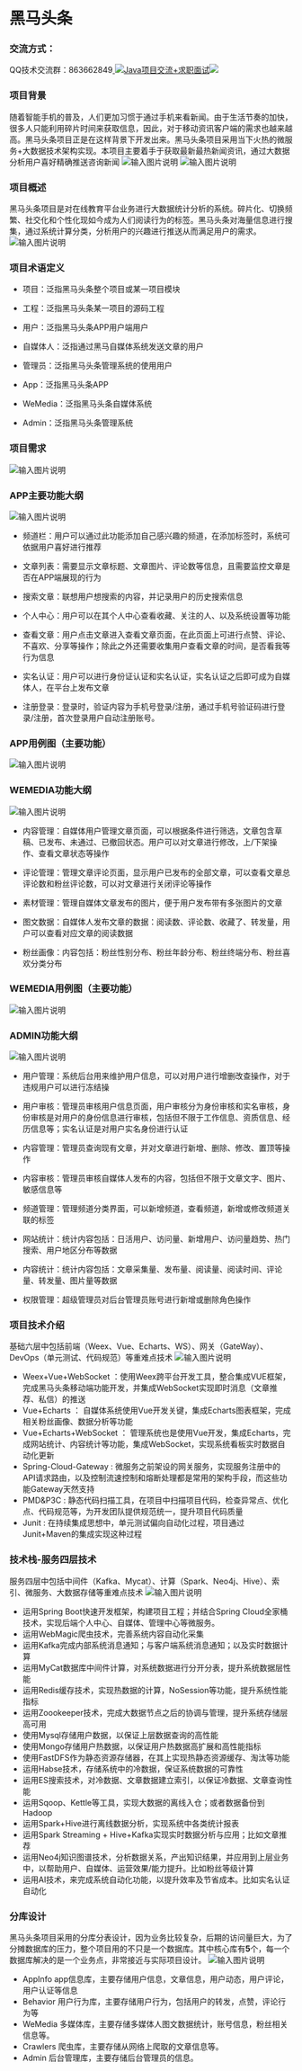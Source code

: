 # 黑马头条

### 交流方式：

QQ技术交流群：863662849<a target="_blank" href="https://qm.qq.com/cgi-bin/qm/qr?k=9yLlyD1dRBL97xmBKw43zRt0-6xg8ohb&jump_from=webapi">
<img border="0" src="//pub.idqqimg.com/wpa/images/group.png" alt="Java项目交流+求职面试" title="Java项目交流+求职面试"></a><a target="_blank" href="http://mail.qq.com/cgi-bin/qm_share?t=qm_mailme&email=f0hLSE9OTkdHTT8ODlEcEBI" style="text-decoration:none;"><img src="http://rescdn.qqmail.com/zh_CN/htmledition/images/function/qm_open/ico_mailme_02.png"/></a>

### 项目背景
随着智能手机的普及，人们更加习惯于通过手机来看新闻。由于生活节奏的加快，很多人只能利用碎片时间来获取信息，因此，对于移动资讯客户端的需求也越来越高。黑马头条项目正是在这样背景下开发出来。黑马头条项目采用当下火热的微服务+大数据技术架构实现。本项目主要着手于获取最新最热新闻资讯，通过大数据分析用户喜好精确推送咨询新闻
![输入图片说明](https://images.gitee.com/uploads/images/2020/0710/175353_b59dbfbd_800553.png "屏幕截图.png")
![输入图片说明](https://images.gitee.com/uploads/images/2020/0710/175418_aa1d9e1c_800553.png "屏幕截图.png")

### 项目概述
黑马头条项目是对在线教育平台业务进行大数据统计分析的系统。碎片化、切换频繁、社交化和个性化现如今成为人们阅读行为的标签。黑马头条对海量信息进行搜集，通过系统计算分类，分析用户的兴趣进行推送从而满足用户的需求。
![输入图片说明](https://images.gitee.com/uploads/images/2020/0710/175439_fb39f224_800553.png "屏幕截图.png")

### 项目术语定义
- 项目：泛指黑马头条整个项目或某一项目模块
- 工程：泛指黑马头条某一项目的源码工程

- 用户：泛指黑马头条APP用户端用户
- 自媒体人：泛指通过黑马自媒体系统发送文章的用户
- 管理员：泛指黑马头条管理系统的使用用户

- App：泛指黑马头条APP
- WeMedia：泛指黑马头条自媒体系统
- Admin：泛指黑马头条管理系统

### 项目需求
![输入图片说明](https://images.gitee.com/uploads/images/2020/0710/175529_3895ae59_800553.png "屏幕截图.png")

### APP主要功能大纲
![输入图片说明](https://images.gitee.com/uploads/images/2020/0710/175550_5a33f7f3_800553.png "屏幕截图.png")

- 频道栏：用户可以通过此功能添加自己感兴趣的频道，在添加标签时，系统可依据用户喜好进行推荐
- 文章列表：需要显示文章标题、文章图片、评论数等信息，且需要监控文章是否在APP端展现的行为

- 搜索文章：联想用户想搜索的内容，并记录用户的历史搜索信息
- 个人中心：用户可以在其个人中心查看收藏、关注的人、以及系统设置等功能
- 查看文章：用户点击文章进入查看文章页面，在此页面上可进行点赞、评论、不喜欢、分享等操作；除此之外还需要收集用户查看文章的时间，是否看我等行为信息

- 实名认证：用户可以进行身份证认证和实名认证，实名认证之后即可成为自媒体人，在平台上发布文章
- 注册登录：登录时，验证内容为手机号登录/注册，通过手机号验证码进行登录/注册，首次登录用户自动注册账号。


### APP用例图（主要功能）
![输入图片说明](https://images.gitee.com/uploads/images/2020/0710/175630_fd9446d5_800553.png "屏幕截图.png")

### WEMEDIA功能大纲
![输入图片说明](https://images.gitee.com/uploads/images/2020/0710/175643_e2a2d1eb_800553.png "屏幕截图.png")
- 内容管理：自媒体用户管理文章页面，可以根据条件进行筛选，文章包含草稿、已发布、未通过、已撤回状态。用户可以对文章进行修改，上/下架操作、查看文章状态等操作
- 评论管理：管理文章评论页面，显示用户已发布的全部文章，可以查看文章总评论数和粉丝评论数，可以对文章进行关闭评论等操作

- 素材管理：管理自媒体文章发布的图片，便于用户发布带有多张图片的文章

- 图文数据：自媒体人发布文章的数据：阅读数、评论数、收藏了、转发量，用户可以查看对应文章的阅读数据
- 粉丝画像：内容包括：粉丝性别分布、粉丝年龄分布、粉丝终端分布、粉丝喜欢分类分布

### WEMEDIA用例图（主要功能）
![输入图片说明](https://images.gitee.com/uploads/images/2020/0710/175753_dca8d85d_800553.png "屏幕截图.png")

### ADMIN功能大纲
![输入图片说明](https://images.gitee.com/uploads/images/2020/0710/175828_5fcafc22_800553.png "屏幕截图.png")

- 用户管理：系统后台用来维护用户信息，可以对用户进行增删改查操作，对于违规用户可以进行冻结操
- 用户审核：管理员审核用户信息页面，用户审核分为身份审核和实名审核，身份审核是对用户的身份信息进行审核，包括但不限于工作信息、资质信息、经历信息等；实名认证是对用户实名身份进行认证

- 内容管理：管理员查询现有文章，并对文章进行新增、删除、修改、置顶等操作
- 内容审核：管理员审核自媒体人发布的内容，包括但不限于文章文字、图片、敏感信息等
- 频道管理：管理频道分类界面，可以新增频道，查看频道，新增或修改频道关联的标签

- 网站统计：统计内容包括：日活用户、访问量、新增用户、访问量趋势、热门搜索、用户地区分布等数据
- 内容统计：统计内容包括：文章采集量、发布量、阅读量、阅读时间、评论量、转发量、图片量等数据

- 权限管理：超级管理员对后台管理员账号进行新增或删除角色操作

### 项目技术介绍
基础六层中包括前端（Weex、Vue、Echarts、WS）、网关（GateWay）、DevOps（单元测试、代码规范）等重难点技术
![输入图片说明](https://images.gitee.com/uploads/images/2020/0710/180016_202fce0e_800553.png "屏幕截图.png")
- Weex+Vue+WebSocket ：使用Weex跨平台开发工具，整合集成VUE框架，完成黑马头条移动端功能开发，并集成WebSocket实现即时消息（文章推荐、私信）的推送
- Vue+Echarts ： 自媒体系统使用Vue开发关键，集成Echarts图表框架，完成相关粉丝画像、数据分析等功能
- Vue+Echarts+WebSocket ： 管理系统也是使用Vue开发，集成Echarts，完成网站统计、内容统计等功能，集成WebSocket，实现系统看板实时数据自动化更新
- Spring-Cloud-Gateway : 微服务之前架设的网关服务，实现服务注册中的API请求路由，以及控制流速控制和熔断处理都是常用的架构手段，而这些功能Gateway天然支持
- PMD&P3C : 静态代码扫描工具，在项目中扫描项目代码，检查异常点、优化点、代码规范等，为开发团队提供规范统一，提升项目代码质量
- Junit : 在持续集成思想中，单元测试偏向自动化过程，项目通过Junit+Maven的集成实现这种过程

### 技术栈-服务四层技术
服务四层中包括中间件（Kafka、Mycat）、计算（Spark、Neo4j、Hive）、索引、微服务、大数据存储等重难点技术
![输入图片说明](https://images.gitee.com/uploads/images/2020/0710/180044_19815441_800553.png "屏幕截图.png")
- 运用Spring Boot快速开发框架，构建项目工程；并结合Spring Cloud全家桶技术，实现后端个人中心、自媒体、管理中心等微服务。
- 运用WebMagic爬虫技术，完善系统内容自动化采集
- 运用Kafka完成内部系统消息通知；与客户端系统消息通知；以及实时数据计算
- 运用MyCat数据库中间件计算，对系统数据进行分开分表，提升系统数据层性能
- 运用Redis缓存技术，实现热数据的计算，NoSession等功能，提升系统性能指标
- 运用Zoookeeper技术，完成大数据节点之后的协调与管理，提升系统存储层高可用
- 使用Mysql存储用户数据，以保证上层数据查询的高性能
- 使用Mongo存储用户热数据，以保证用户热数据高扩展和高性能指标
- 使用FastDFS作为静态资源存储器，在其上实现热静态资源缓存、淘汰等功能
- 运用Habse技术，存储系统中的冷数据，保证系统数据的可靠性
- 运用ES搜索技术，对冷数据、文章数据建立索引，以保证冷数据、文章查询性能
- 运用Sqoop、Kettle等工具，实现大数据的离线入仓；或者数据备份到Hadoop
- 运用Spark+Hive进行离线数据分析，实现系统中各类统计报表
- 运用Spark Streaming + Hive+Kafka实现实时数据分析与应用；比如文章推荐
- 运用Neo4j知识图谱技术，分析数据关系，产出知识结果，并应用到上层业务中，以帮助用户、自媒体、运营效果/能力提升。比如粉丝等级计算
- 运用AI技术，来完成系统自动化功能，以提升效率及节省成本。比如实名认证自动化

### 分库设计
黑马头条项目采用的分库分表设计，因为业务比较复杂，后期的访问量巨大，为了分摊数据库的压力，整个项目用的不只是一个数据库。其中核心库有**5**个，每一个数据库解决的是一个业务点，非常接近与实际项目设计。
![输入图片说明](https://images.gitee.com/uploads/images/2020/0710/180322_2bd743c7_800553.png "屏幕截图.png")
- AppInfo  app信息库，主要存储用户信息，文章信息，用户动态，用户评论，用户认证等信息
- Behavior  用户行为库，主要存储用户行为，包括用户的转发，点赞，评论行为等
- WeMedia  多媒体库，主要存储多媒体人图文数据统计，账号信息，粉丝相关信息等。
- Crawlers  爬虫库，主要存储从网络上爬取的文章信息等。
- Admin  后台管理库，主要存储后台管理员的信息。

